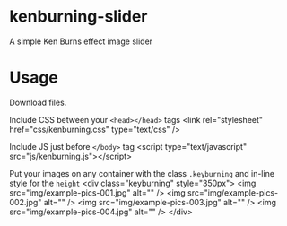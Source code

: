 kenburning-slider
=================

A simple Ken Burns effect image slider

Usage
=====

Download files.

Include CSS between your <code>&lt;head&gt;&lt;/head&gt;</code> tags
    &lt;link rel="stylesheet" href="css/kenburning.css" type="text/css" />


Include JS just before <code>&lt;/body&gt;</code> tag
    &lt;script type="text/javascript" src="js/kenburning.js"&gt;&lt;/script&gt;


Put your images on any container with the class <code>.keyburning</code> and in-line style for the <code>height</code>
    &lt;div class="keyburning" style="350px"&gt;
      &lt;img src="img/example-pics-001.jpg" alt="" /&gt;
      &lt;img src="img/example-pics-002.jpg" alt="" /&gt;
      &lt;img src="img/example-pics-003.jpg" alt="" /&gt;
      &lt;img src="img/example-pics-004.jpg" alt="" /&gt;
    &lt;/div&gt;